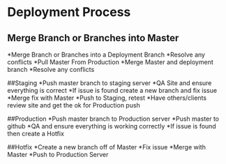 # Deployment Process
## Merge Branch or Branches into Master

*Merge Branch or Branches into a Deployment Branch
*Resolve any conflicts
*Pull Master From Production
*Merge Master and deployment branch
*Resolve any conflicts

##Staging
*Push master branch to staging server
*QA Site and ensure everything is correct
 *If issue is found create a new branch and fix issue
 *Merge fix with Master
 *Push to Staging, retest
*Have others/clients review site and get the ok for Production push

##Production
*Push master branch to Production server
*Push master to github
*QA and ensure everything is working correctly
 *If issue is found then create a Hotfix
 
##Hotfix
*Create a new branch off of Master
*Fix issue
*Merge with Master
*Push to Production Server